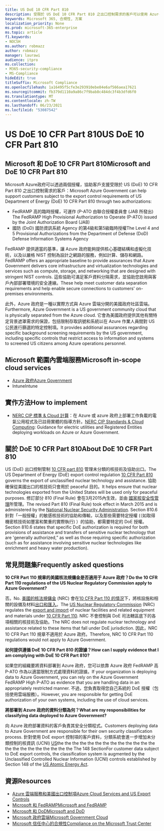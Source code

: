 ```yaml
---
title: US DoE 10 CFR Part 810
description: 受限於 US DoE 10 CFR Part 810 之出口控制需求的客戶可以使用 Azure 政府。
keywords: Microsoft 365, 合規性, 方案
localization_priority: None
ms.prod: microsoft-365-enterprise
ms.topic: article
f1.keywords:
- NOCSH
ms.author: robmazz
author: robmazz
manager: laurawi
audience: itpro
ms.collection:
- M365-security-compliance
- MS-Compliance
hideEdit: true
titleSuffix: Microsoft Compliance
ms.openlocfilehash: 1a16495f5cfe3e293910ebe84e6af566aea17621
ms.sourcegitcommit: fb379d1110a9a86c7f9bab8c484dc3f4b3dfd6f0
ms.translationtype: MT
ms.contentlocale: zh-TW
ms.lasthandoff: 06/23/2021
ms.locfileid: "53087542"
---
```

# <a name="us-doe-10-cfr-part-810"></a><span data-ttu-id="8ade7-104">US DoE 10 CFR Part 810</span><span class="sxs-lookup"><span data-stu-id="8ade7-104">US DoE 10 CFR Part 810</span></span>

## <a name="microsoft-and-doe-10-cfr-part-810"></a><span data-ttu-id="8ade7-105">Microsoft 和 DoE 10 CFR Part 810</span><span class="sxs-lookup"><span data-stu-id="8ade7-105">Microsoft and DoE 10 CFR Part 810</span></span>

<span data-ttu-id="8ade7-106">Microsoft Azure政府可以透過兩個授權，協助客戶支援受限於 US (DoE) 10 CFR Part 810 之出口控制需求的客戶：</span><span class="sxs-lookup"><span data-stu-id="8ade7-106">Microsoft Azure Government can help support customers subject to the export control requirements of US Department of Energy (DoE) 10 CFR Part 810 through two authorizations:</span></span>

- <span data-ttu-id="8ade7-107">FedRAMP 高的臨時授權，可運作 (P-ATO 由聯合授權委員會 (JAB 所發出) </span><span class="sxs-lookup"><span data-stu-id="8ade7-107">The FedRAMP High Provisional Authorization to Operate (P-ATO) issued by the Joint Authorization Board (JAB)</span></span>
- <span data-ttu-id="8ade7-108">國防 (DoD) 國防資訊系統 Agency 的第4級和第5級臨時授權</span><span class="sxs-lookup"><span data-stu-id="8ade7-108">The Level 4 and 5 Provisional Authorizations from the Department of Defense (DoD) Defense Information Systems Agency</span></span>

<span data-ttu-id="8ade7-109">FedRAMP 提供適當的基準，讓 Azure 政府能夠提供核心基礎結構和虛擬化技術，以及以嚴格 NIST 控制為設計之網路的服務，例如計算、儲存和網路。</span><span class="sxs-lookup"><span data-stu-id="8ade7-109">FedRAMP offers an appropriate baseline to provide assurances that Azure Government delivers core infrastructure and virtualization technologies and services such as compute, storage, and networking that are designed with stringent NIST controls.</span></span> <span data-ttu-id="8ade7-110">這些協助可滿足客戶資料分隔需求，並協助您啟用與客戶內部部署環境的安全連線。</span><span class="sxs-lookup"><span data-stu-id="8ade7-110">These help meet customer data separation requirements and help enable secure connections to customers' on-premises environments.</span></span>

<span data-ttu-id="8ade7-111">此外，Azure 政府是一種以實際方式與 Azure 雲端分開的美國政府社區雲端。</span><span class="sxs-lookup"><span data-stu-id="8ade7-111">Furthermore, Azure Government is a US government community cloud that is physically separated from the Azure cloud.</span></span> <span data-ttu-id="8ade7-112">它會為美國政府提供其他有關特定背景遮罩需求的保證，包括限制存取訊號和系統以在 Azure 作業人員間對 US 公民進行篩選的特定控制項。</span><span class="sxs-lookup"><span data-stu-id="8ade7-112">It provides additional assurances regarding specific background screening requirements by the US government, including specific controls that restrict access to information and systems to screened US citizens among Azure operations personnel.</span></span>

## <a name="microsoft-in-scope-cloud-services"></a><span data-ttu-id="8ade7-113">Microsoft 範圍內雲端服務</span><span class="sxs-lookup"><span data-stu-id="8ade7-113">Microsoft in-scope cloud services</span></span>

- [<span data-ttu-id="8ade7-114">Azure 政府</span><span class="sxs-lookup"><span data-stu-id="8ade7-114">Azure Government</span></span>](https://aka.ms/AzureCompliance)
- <span data-ttu-id="8ade7-115">Intune</span><span class="sxs-lookup"><span data-stu-id="8ade7-115">Intune</span></span>

## <a name="how-to-implement"></a><span data-ttu-id="8ade7-116">實作方法</span><span class="sxs-lookup"><span data-stu-id="8ade7-116">How to implement</span></span>

- <span data-ttu-id="8ade7-117">[NERC CIP 標準 & Cloud 計算](https://aka.ms/AzureNERC)：在 Azure 或 azure 政府上部署工作負載的電氣公用程式及已註冊實體的指導方針。</span><span class="sxs-lookup"><span data-stu-id="8ade7-117">[NERC CIP Standards & Cloud Computing](https://aka.ms/AzureNERC): Guidance for electric utilities and Registered Entities deploying workloads on Azure or Azure Government.</span></span>

## <a name="about-doe-10-cfr-part-810"></a><span data-ttu-id="8ade7-118">關於 DoE 10 CFR Part 810</span><span class="sxs-lookup"><span data-stu-id="8ade7-118">About DoE 10 CFR Part 810</span></span>

<span data-ttu-id="8ade7-119">US (DoE) 出口控制管制 [10 CFR part 810](https://www.govinfo.gov/content/pkg/FR-2015-02-23/pdf/2015-03479.pdf) 管理未分類的核技術及協助出口。</span><span class="sxs-lookup"><span data-stu-id="8ade7-119">The US Department of Energy (DoE) export control regulation [10 CFR Part 810](https://www.govinfo.gov/content/pkg/FR-2015-02-23/pdf/2015-03479.pdf) governs the export of unclassified nuclear technology and assistance.</span></span> <span data-ttu-id="8ade7-120">協助確保從美國出口的核技術只會用於 peaceful 目的。</span><span class="sxs-lookup"><span data-stu-id="8ade7-120">It helps ensure that nuclear technologies exported from the United States will be used only for peaceful purposes.</span></span> <span data-ttu-id="8ade7-121">修訂部分 810 (Final Rule) 會在3月2015內生效，並由 [國家核安全性管理](https://www.energy.gov/nnsa/national-nuclear-security-administration)所管理。</span><span class="sxs-lookup"><span data-stu-id="8ade7-121">The revised Part 810 (Final Rule) took effect in March 2015 and is administered by the [National Nuclear Security Administration](https://www.energy.gov/nnsa/national-nuclear-security-administration).</span></span> <span data-ttu-id="8ade7-122">Section 810.6 針對「一般授權」的敏感核技術的協助和傳輸，以及那些需要特定授權 (（如取得機密核技術如豐富和繁重的實際執行) ）的協助，都需要特定的 DoE 授權。</span><span class="sxs-lookup"><span data-stu-id="8ade7-122">Section 810.6 states that specific DoE authorization is required for both provisions of assistance and transfers of sensitive nuclear technology that are 'generally authorized,” as well as those requiring specific authorization (such as for assistance involving sensitive nuclear technologies like enrichment and heavy water production).</span></span>

## <a name="frequently-asked-questions"></a><span data-ttu-id="8ade7-123">常見問題集</span><span class="sxs-lookup"><span data-stu-id="8ade7-123">Frequently asked questions</span></span>

<span data-ttu-id="8ade7-124">**10 CFR Part 110 規章的美國核法規傭金是否適用于 Azure 政府？**</span><span class="sxs-lookup"><span data-stu-id="8ade7-124">**Do the 10 CFR Part 110 regulations of the US Nuclear Regulatory Commission apply to Azure Government?**</span></span>

<span data-ttu-id="8ade7-125">否。</span><span class="sxs-lookup"><span data-stu-id="8ade7-125">No.</span></span> <span data-ttu-id="8ade7-126">[美國的核法規傭金](https://www.nrc.gov/) (NRC) 會在[10 CFR Part 110 的情況](https://www.nrc.gov/reading-rm/doc-collections/cfr/part110/)下，將核設施和相關的設備及材料[出口和匯入](https://www.nrc.gov/about-nrc/ip/export-import.html)。</span><span class="sxs-lookup"><span data-stu-id="8ade7-126">The [US Nuclear Regulatory Commission](https://www.nrc.gov/) (NRC) regulates the [export and import](https://www.nrc.gov/about-nrc/ip/export-import.html) of nuclear facilities and related equipment and materials under [10 CFR Part 110](https://www.nrc.gov/reading-rm/doc-collections/cfr/part110/).</span></span> <span data-ttu-id="8ade7-127">NRC 不會控制與 DoE 司法轄區底下的各項相關的核技術及協助。</span><span class="sxs-lookup"><span data-stu-id="8ade7-127">The NRC does not regulate nuclear technology and assistance related to these items that fall under DoE jurisdiction.</span></span> <span data-ttu-id="8ade7-128">因此，NRC 10 CFR Part 110 規章不適用於 Azure 政府。</span><span class="sxs-lookup"><span data-stu-id="8ade7-128">Therefore, NRC 10 CFR Part 110 regulations would not apply to Azure Government.</span></span>

<span data-ttu-id="8ade7-129">**如何提供遵循 DoE 10 CFR Part 810 的證據？**</span><span class="sxs-lookup"><span data-stu-id="8ade7-129">**How can I supply evidence that I am complying with DoE 10 CFR Part 810?**</span></span>

<span data-ttu-id="8ade7-130">如果您的組織要將資料部署到 Azure 政府，您可以依靠 Azure 政府 FedRAMP 高 P-ATO 作為以適當限制方式處理資料的證據。</span><span class="sxs-lookup"><span data-stu-id="8ade7-130">If your organization is deploying data to Azure Government, you can rely on the Azure Government FedRAMP High P-ATO as evidence that you are handling data in an appropriately restricted manner.</span></span> <span data-ttu-id="8ade7-131">不過，您負責取得您自己系統的 DoE 授權（包括使用雲端服務）。</span><span class="sxs-lookup"><span data-stu-id="8ade7-131">However, you are responsible for getting DoE authorization of your own systems, including the use of cloud services.</span></span>

<span data-ttu-id="8ade7-132">**將部署到 Azure 政府的資料分類為何？**</span><span class="sxs-lookup"><span data-stu-id="8ade7-132">**What are my responsibilities for classifying data deployed to Azure Government?**</span></span>

<span data-ttu-id="8ade7-133">向 Azure 政府部署資料的客戶負責其安全分類程式。</span><span class="sxs-lookup"><span data-stu-id="8ade7-133">Customers deploying data to Azure Government are responsible for their own security classification process.</span></span> <span data-ttu-id="8ade7-134">針對使用 DoE export 控制項的客戶資料，分類系統會進一步增加未分類控制的核資訊 (UCNI) [US](https://www.epa.gov/laws-regulations/summary-atomic-energy-act)the the the the the the the the the the the the the the the the the the the the the the The 148 Section</span><span class="sxs-lookup"><span data-stu-id="8ade7-134">For customer data subject to DoE export controls, the classification system is augmented by the Unclassified Controlled Nuclear Information (UCNI) controls established by Section 148 of the [US Atomic Energy Act](https://www.epa.gov/laws-regulations/summary-atomic-energy-act).</span></span>

## <a name="resources"></a><span data-ttu-id="8ade7-135">資源</span><span class="sxs-lookup"><span data-stu-id="8ade7-135">Resources</span></span>

- [<span data-ttu-id="8ade7-136">Azure 雲端服務和美國出口控制項</span><span class="sxs-lookup"><span data-stu-id="8ade7-136">Azure Cloud Services and US Export Controls</span></span>](https://servicetrust.microsoft.com/ViewPage/TrustDocuments?command=Download&downloadType=Document&downloadId=c24c11f2-2cd4-444a-9160-19762855ad3a&docTab=6d000410-c9e9-11e7-9a91-892aae8839ad_FAQ_and_White_Papers)
- [<span data-ttu-id="8ade7-137">Microsoft 和 FedRAMP</span><span class="sxs-lookup"><span data-stu-id="8ade7-137">Microsoft and FedRAMP</span></span>](offering-fedramp.md)
- [<span data-ttu-id="8ade7-138">Microsoft 和 DoD</span><span class="sxs-lookup"><span data-stu-id="8ade7-138">Microsoft and DoD</span></span>](offering-dod-disa-l2-l4-l5.md)
- [<span data-ttu-id="8ade7-139">Microsoft 政府雲端</span><span class="sxs-lookup"><span data-stu-id="8ade7-139">Microsoft Government Cloud</span></span>](https://www.microsoft.com/enterprise/government)
- [<span data-ttu-id="8ade7-140">Microsoft 信任中心的合規性</span><span class="sxs-lookup"><span data-stu-id="8ade7-140">Compliance on the Microsoft Trust Center</span></span>](https://www.microsoft.com/trust-center/compliance/compliance-overview)
